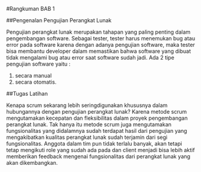 #Rangkuman BAB 1

##Pengenalan Pengujian Perangkat Lunak

Pengujian perangkat lunak merupakan tahapan yang paling penting dalam pengembangan software. 
Sebagai tester, tester harus menemukan bug atau error pada software karena dengan adanya pengujian software, maka tester bisa membantu developer dalam memastikan bahwa software yang dibuat tidak mengalami bug atau error saat software sudah jadi. 
Ada 2 tipe pengujian software yaitu :
1. secara manual 
2. secara otomatis.

##Tugas Latihan

Kenapa scrum sekarang lebih seringdigunakan khususnya dalam hubungannya dengan pengujian perangkat lunak? 
Karena metode scrum mengutamakan kecepatan dan fleksibilitas dalam proyek pengembangan perangkat lunak. Tak hanya itu metode scrum juga mengutamakan fungsionalitas yang didalamnya sudah terdapat hasil dari pengujian yang mengakibatkan kualitas perangkat lunak sudah terjamin dari segi fungsionalitas. 
Anggota dalam tim pun tidak terlalu banyak, akan tetapi tetap mengikuti role yang sudah ada pada dan client menjadi bisa lebih aktif memberikan feedback mengenai fungsionalitas dari perangkat lunak yang akan dikembangkan.
